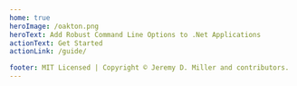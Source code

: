 ```yaml
---
home: true
heroImage: /oakton.png
heroText: Add Robust Command Line Options to .Net Applications
actionText: Get Started
actionLink: /guide/

footer: MIT Licensed | Copyright © Jeremy D. Miller and contributors.
---
```

